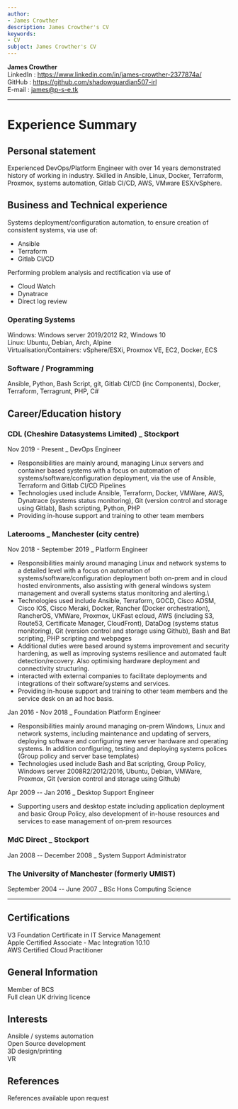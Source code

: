 ```yaml
---
author:
- James Crowther
description: James Crowther's CV
keywords:
- CV
subject: James Crowther's CV
---
```


**James Crowther**\
LinkedIn : <https://www.linkedin.com/in/james-crowther-2377874a/>\
GitHub : <https://github.com/shadowguardian507-irl>\
E-mail : <james@p-s-e.tk>

------------------------------------------------------------------------

# Experience Summary

## Personal statement

Experienced DevOps/Platform Engineer with over 14 years demonstrated
history of working in industry. Skilled in Ansible, Linux, Docker,
Terraform, Proxmox, systems automation, Gitlab CI/CD, AWS, VMware
ESX/vSphere.

## Business and Technical experience

Systems deployment/configuration automation, to ensure creation of
consistent systems, via use of:

-   Ansible
-   Terraform
-   Gitlab CI/CD

Performing problem analysis and rectification via use of

-   Cloud Watch
-   Dynatrace
-   Direct log review

### Operating Systems

Windows: Windows server 2019/2012 R2, Windows 10\
Linux: Ubuntu, Debian, Arch, Alpine\
Virtualisation/Containers: vSphere/ESXi, Proxmox VE, EC2, Docker, ECS

### Software / Programming

Ansible, Python, Bash Script, git, Gitlab CI/CD (inc Components),
Docker, Terraform, Terragrunt, PHP, C#



## Career/Education history

### CDL (Cheshire Datasystems Limited) \_ Stockport

Nov 2019 - Present \_ DevOps Engineer

-   Responsibilities are mainly around, managing Linux servers and
    container based systems with a focus on automation of
    systems/software/configuration deployment, via the use of Ansible,
    Terraform and Gitlab CI/CD Pipelines
-   Technologies used include Ansible, Terraform, Docker, VMWare, AWS,
    Dynatrace (systems status monitoring), Git (version control and
    storage using Gitlab), Bash scripting, Python, PHP
-   Providing in-house support and training to other team members

### Laterooms \_ Manchester (city centre)

Nov 2018 - September 2019 \_ Platform Engineer

-   Responsibilities mainly around managing Linux and network systems to
    a detailed level with a focus on automation of
    systems/software/configuration deployment both on-prem and in cloud
    hosted environments, also assisting with general windows system
    management and overall systems status monitoring and alerting.\
-   Technologies used include Ansible, Terraform, GOCD, Cisco ADSM,
    Cisco IOS, Cisco Meraki, Docker, Rancher (Docker orchestration),
    RancherOS, VMWare, Proxmox, UKFast ecloud, AWS (including S3,
    Route53, Certificate Manager, CloudFront), DataDog (systems status
    monitoring), Git (version control and storage using Github), Bash
    and Bat scripting, PHP scripting and webpages
-   Additional duties were based around systems improvement and security
    hardening, as well as improving systems resilience and automated
    fault detection/recovery. Also optimising hardware deployment and
    connectivity structuring.
-   interacted with external companies to facilitate deployments and
    integrations of their software/systems and services.
-   Providing in-house support and training to other team members and
    the service desk on an ad hoc basis.



Jan 2016 - Nov 2018 \_ Foundation Platform Engineer

-   Responsibilities mainly around managing on-prem Windows, Linux and
    network systems, including maintenance and updating of servers,
    deploying software and configuring new server hardware and operating
    systems. In addition configuring, testing and deploying systems
    polices (Group policy and server base templates)
-   Technologies used include Bash and Bat scripting, Group Policy,
    Windows server 2008R2/2012/2016, Ubuntu, Debian, VMWare, Proxmox,
    Git (version control and storage using Github)

Apr 2009 -- Jan 2016 \_ Desktop Support Engineer

-   Supporting users and desktop estate including application deployment
    and basic Group Policy, also development of in-house resources and
    services to ease management of on-prem resources

### MdC Direct \_ Stockport

Jan 2008 -- December 2008 \_ System Support Administrator

### The University of Manchester (formerly UMIST)

September 2004 -- June 2007 \_ BSc Hons Computing Science

------------------------------------------------------------------------

## Certifications

V3 Foundation Certificate in IT Service Management\
Apple Certified Associate - Mac Integration 10.10\
AWS Certified Cloud Practitioner

## General Information

Member of BCS\
Full clean UK driving licence

## Interests

Ansible / systems automation\
Open Source development\
3D design/printing\
VR

## References

References available upon request
